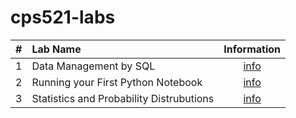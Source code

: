 # cps521-labs
| # | Lab Name | Information |
| :---: | :---- | :---: |
| 1 | Data Management by SQL | [info](https://github.com/jennysu1105/cps521-labs/blob/91ad5cad7ca9dae38315384b952749b80c3d7f34/lab1/LAb1-Data%20Management%20by%20SQL.pdf)|
| 2 | Running your First Python Notebook | [info](https://github.com/jennysu1105/cps521-labs/blob/91ad5cad7ca9dae38315384b952749b80c3d7f34/lab2/Lab2-Running%20your%20first%20Python%20Notebook.pdf)|
| 3 | Statistics and Probability Distrubutions | [info]()
